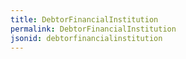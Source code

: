 ```yaml
---
title: DebtorFinancialInstitution
permalink: DebtorFinancialInstitution
jsonid: debtorfinancialinstitution
---
```

